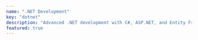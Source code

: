 ```yaml
---
name: ".NET Development"
key: "dotnet"
description: "Advanced .NET development with C#, ASP.NET, and Entity Framework."
featured: true
---
```

